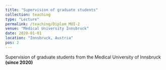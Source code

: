 ```yaml
---
title: "Supervision of graduate students"
collection: teaching
type: "Lecture"
permalink: /teaching/Diplom_MUI-2
venue: "Medical University Innsbruck"
date: 2020-01-01
location: "Innsbruck, Austria"
pos: 2
---
```


Supervision of graduate students from the Medical University of Innsbruck **(since 2020)**
